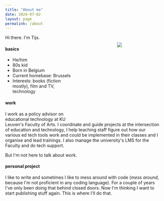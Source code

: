 ```yaml
---
title: "About me"
date: 2024-07-02
layout: page
permalink: /about
---
```


<div style="float: right; width: 250px; height: 250px; margin: 10px;"><p style="text-align:center;"><img src="https://upload.wikimedia.org/wikipedia/commons/e/e0/PlaceholderLC.png" /></p></div>
Hi there. I'm Tijs.

#### basics
- He/him
- 80s kid
- Born in Belgium
- Current homebase: Brussels
- Interests: books (fiction mostly), film and TV, technology

#### work
I work as a policy advisor on educational technology at KU Leuven's Faculty of Arts. I coordinate and guide projects at the intersection of education and technology, I help teaching staff figure out how our various ed tech tools work and could be implemented in their classes and I organise and lead trainings. I also manage the university's LMS for the Faculty and do tech support.

But I'm not here to talk about work. 

#### personal project
I like to write and sometimes I like to mess around with code (_mess around_, because I'm not proficient in any coding language). For a couple of years I've only been doing that behind closed doors. Now I'm thinking I want to start publishing stuff again. This is where I'll do that.
